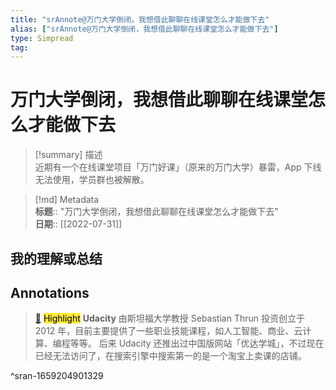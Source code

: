 ```yaml
---
title: "srAnnote@万门大学倒闭，我想借此聊聊在线课堂怎么才能做下去"
alias: ["srAnnote@万门大学倒闭，我想借此聊聊在线课堂怎么才能做下去"]
type: Simpread
tag: 
---
```


# 万门大学倒闭，我想借此聊聊在线课堂怎么才能做下去

> [!summary] 描述  
> 近期有一个在线课堂项目「万门好课」（原来的万门大学）暴雷，App 下线无法使用，学员群也被解散。

> [!md] Metadata  
> **标题**:: "万门大学倒闭，我想借此聊聊在线课堂怎么才能做下去"  
> **日期**:: [[2022-07-31]]  

## 我的理解或总结

## Annotations

> [📌](<http://localhost:7026/reading/15#id=1659204901329>) <mark style="background-color: #ffeb3b">Highlight</mark> 
> **Udacity** 由斯坦福大学教授 Sebastian Thrun 投资创立于 2012 年，目前主要提供了一些职业技能课程，如人工智能、商业、云计算、编程等等。 后来 Udacity 还推出过中国版网站「优达学城」，不过现在已经无法访问了，在搜索引擎中搜索第一的是一个淘宝上卖课的店铺。

^sran-1659204901329




